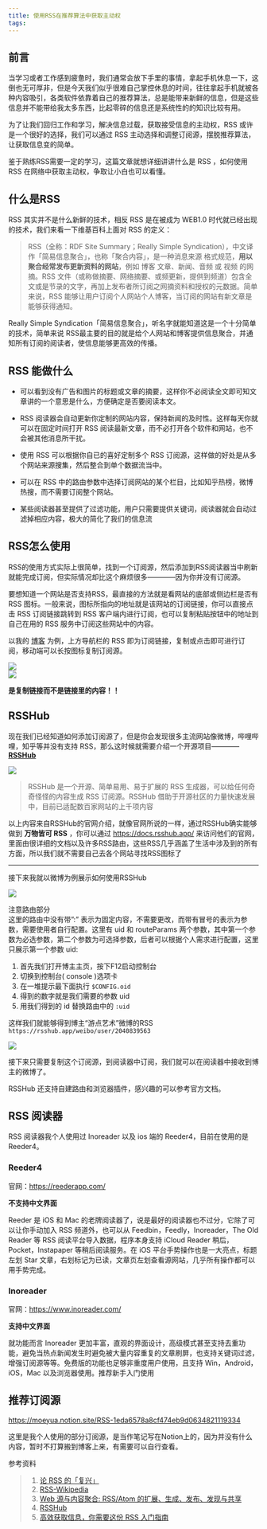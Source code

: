 ```yaml
---
title: 使用RSS在推荐算法中获取主动权
tags:
---
```


## 前言
当学习或者工作感到疲惫时，我们通常会放下手里的事情，拿起手机休息一下，这倒也无可厚非，但是今天我们似乎很难自己掌控休息的时间，往往拿起手机就被各种内容吸引，各类软件依靠着自己的推荐算法，总是能带来新鲜的信息，但是这些信息并不能带给我太多东西，比起零碎的信息还是系统性的的知识比较有用。

为了让我们回归工作和学习，解决信息过载，获取接受信息的主动权，RSS 或许是一个很好的选择，我们可以通过 RSS 主动选择和调整订阅源，摆脱推荐算法，让获取信息变的简单。

鉴于熟练RSS需要一定的学习，这篇文章就想详细讲讲什么是 RSS ，如何使用 RSS 在网络中获取主动权，争取让小白也可以看懂。



## 什么是RSS
RSS 其实并不是什么新鲜的技术，相反 RSS 是在被成为 WEB1.0 时代就已经出现的技术，我们来看一下维基百科上面对 RSS 的定义：

> RSS（全称：RDF Site Summary；Really Simple Syndication），中文译作「简易信息聚合」，也称「聚合内容」，是一种消息来源 格式规范，**用以聚合经常发布更新资料的网站**，例如 博客 文章、新闻、音频 或 视频 的网摘。RSS 文件（或称做摘要、网络摘要、或频更新，提供到频道）包含全文或是节录的文字，再加上发布者所订阅之网摘资料和授权的元数据。简单来说，RSS 能够让用户订阅个人网站个人博客，当订阅的网站有新文章是能够获得通知。

Really Simple Syndication「简易信息聚合」，听名字就能知道这是一个十分简单的技术，简单来说 RSS最主要的目的就是给个人网站和博客提供信息聚合，并通知所有订阅的阅读者，使信息能够更高效的传播。

## RSS 能做什么
- 可以看到没有广告和图片的标题或文章的摘要，这样你不必阅读全文即可知文章讲的一个意思是什么，方便确定是否要阅读本文。

- RSS 阅读器会自动更新你定制的网站内容，保持新闻的及时性。这样每天你就可以在固定时间打开 RSS 阅读最新文章，而不必打开各个软件和网站，也不会被其他消息所干扰。

- 使用 RSS 可以根据你自已的喜好定制多个 RSS 订阅源，这样做的好处是从多个网站来源搜集，然后整合到单个数据流当中。

- 可以在 RSS 中的路由参数中选择订阅网站的某个栏目，比如知乎热榜，微博热搜，而不需要订阅整个网站。

- 某些阅读器甚至提供了过滤功能，用户只需要提供关键词，阅读器就会自动过滤掉相应内容，极大的简化了我们的信息流

## RSS怎么使用
RSS的使用方式实际上很简单，找到一个订阅源，然后添加到RSS阅读器当中刷新就能完成订阅，但实际情况却比这个麻烦很多————因为你并没有订阅源。

要想知道一个网站是否支持RSS，最直接的方法就是看网站的底部或侧边栏是否有 RSS 图标。一般来说，图标所指向的地址就是该网站的订阅链接，你可以直接点击 RSS 订阅链接跳转到 RSS 客户端内进行订阅，也可以复制粘贴按钮中的地址到自己在用的 RSS 服务中订阅这些网站中的内容。

以我的 [博客](https://moeyua.github.io/) 为例，上方导航栏的 RSS 即为订阅链接，复制或点击即可进行订阅，移动端可以长按图标复制订阅源。

![](https://i.loli.net/2021/01/30/MtbJOLgoknjVC7T.png)  
![](https://i.loli.net/2021/01/30/vyTlD32WhuE5Gr7.png)  

**是复制链接而不是链接里的内容！！**

## RSSHub
现在我们已经知道如何添加订阅源了，但是你会发现很多主流网站像微博，哔哩哔哩，知乎等并没有支持 RSS，那么这时候就需要介绍一个开源项目————[**RSSHub**](https://docs.rsshub.app/)

![](https://i.loli.net/2021/01/30/LoV4s7jxdw2IGmk.png)

> RSSHub 是一个开源、简单易用、易于扩展的 RSS 生成器，可以给任何奇奇怪怪的内容生成 RSS 订阅源。RSSHub 借助于开源社区的力量快速发展中，目前已适配数百家网站的上千项内容

以上内容来自RSSHub的官网介绍，就像官网所说的一样，通过RSSHub确实能够做到 **万物皆可 RSS**  ，你可以通过 <https://docs.rsshub.app/> 来访问他们的官网，里面由很详细的文档以及许多RSS路由，这些RSS几乎涵盖了生活中涉及到的所有方面，所以我们就不需要自己去各个网站寻找RSS图标了

---

接下来我就以微博为例展示如何使用RSSHub

![](https://i.loli.net/2021/01/30/tuD6k5K8GIhsz9n.png)

注意路由部分  
这里的路由中没有带”:” 表示为固定内容，不需要更改，而带有冒号的表示为参数，需要使用者自行配置。这里有 uid 和 routeParams 两个参数，其中第一个参数为必选参数，第二个参数为可选择参数，后者可以根据个人需求进行配置，这里只展示第一个参数 uid:

1. 首先我们打开博主主页，按下F12启动控制台
2. 切换到控制台( console )选项卡
3. 在一堆提示最下面执行 ``$CONFIG.oid``
4. 得到的数字就是我们需要的参数 uid
5. 用我们得到的 id 替换路由中的 ``:uid``

这样我们就能够得到博主“游点艺术”微博的RSS  
``https://rsshub.app/weibo/user/2040839563``

![](https://i.loli.net/2021/01/30/lIYBDeEFxcAm6Ny.png)

接下来只需要复制这个订阅源，到阅读器中订阅，我们就可以在阅读器中接收到博主的微博了。

RSSHub 还支持自建路由和浏览器插件，感兴趣的可以参考官方文档。

## RSS 阅读器
RSS 阅读器我个人使用过 Inoreader 以及 ios 端的 Reeder4，目前在使用的是 Reeder4。

### Reeder4
官网：<https://reederapp.com/>

**不支持中文界面**

Reeder 是 iOS 和 Mac 的老牌阅读器了，说是最好的阅读器也不过分，它除了可以让你手动加入 RSS 频道外，也可以从 Feedbin，Feedly，Inoreader，The Old Reader 等 RSS 阅读平台导入数据，程序本身支持 iCloud Reader 稍后，Pocket，Instapaper 等稍后阅读服务。在 iOS 平台手势操作也是一大亮点，标题左划 Star 文章，右划标记为已读，文章页左划查看源网站，几乎所有操作都可以用手势完成。

### Inoreader
官网：https://www.inoreader.com/

**支持中文界面**

就功能而言 Inoreader 更加丰富，直观的界面设计，高级模式甚至支持去重功能，避免当热点新闻发生时避免被大量内容重复的文章刷屏，也支持关键词过滤，增强订阅源等等。免费版的功能也足够非重度用户使用，且支持 Win，Android，iOS，Mac 以及浏览器使用。推荐新手入门使用

## 推荐订阅源
https://moeyua.notion.site/RSS-1eda6578a8cf474eb9d0634821119334

这里是我个人使用的部分订阅源，是当作笔记写在Notion上的，因为并没有什么内容，暂时不打算搬到博客上来，有需要可以自行查看。

参考资料
> 1. [论 RSS 的「复兴」](https://sspai.com/post/43998)  
> 2. [RSS-Wikipedia](https://zh.wikipedia.org/zh/RSS)  
> 3. [Web 源与内容聚合: RSS/Atom 的扩展、生成、发布、发现与共享](https://www.cnki.net/KCMS/detail/detail.aspx?QueryID=4&CurRec=3&recid=&filename=QBKX200906015&dbname=CJFD2009&dbcode=CJFQ&pr=&urlid=&yx=&uid=WEEvREcwSlJHSldTTGJhYlRqaHdoRU9XSkZ2UlNsYkZkWnlDM3AzTGEzbWdvYkcyQi82Q0pSVFFoUVN1N1crUHBTRT0=A4hF_YAuvQ5obgVAqNKPCYcEjKensW4IQMovwHtwkF4VYPoHbKxJw!!&v=MDU3MDVyRzRIdGpNcVk5RVlZUjhlWDFMdXhZUzdEaDFUM3FUcldNMUZyQ1VSTDZlWmVackZDdm1VYnJCTkMvQWQ=)  
> 4.  [RSSHub](https://docs.rsshub.app/)
> 5.  [高效获取信息，你需要这份 RSS 入门指南](https://sspai.com/post/56391)


